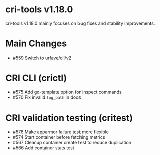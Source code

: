 # cri-tools v1.18.0

cri-tools v1.18.0 mainly focuses on bug fixes and stability improvements.

# Main Changes

- #559 Switch to urfave/cli/v2

# CRI CLI (crictl)

- #575 Add go-template option for inspect commands
- #570 Fix invalid `log_path` in docs

# CRI validation testing (critest)

- #576 Make apparmor failure test more flexible
- #574 Start container before fetching metrics
- #567 Cleanup container create test to reduce duplication
- #566 Add container stats test
